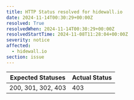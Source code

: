 ```yaml
---
title: HTTP Status resolved for hidewall.io
date: 2024-11-14T00:30:29+00:00Z
resolved: True
resolvedWhen: 2024-11-14T00:30:29+00:00Z
resolvedStartTime: 2024-11-08T11:28:04+00:00Z
severity: notice
affected:
  - hidewall.io
section: issue
---
```


| Expected Statuses | Actual Status  |
|-------------------|----------------|
| 200, 301, 302, 403 | 403 |
